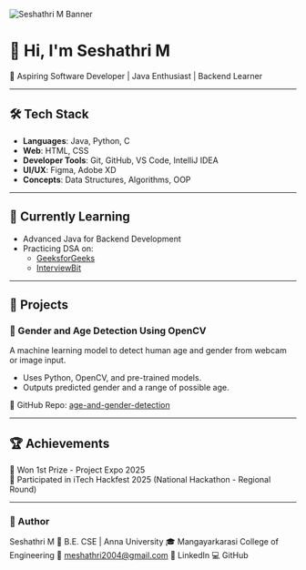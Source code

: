 ![Seshathri M Banner](C:/Users/msesh/OneDrive/Pictures/seshathri-banner.png)

# 👋 Hi, I'm Seshathri M

🎯 Aspiring Software Developer | Java Enthusiast | Backend Learner

---

## 🛠️ Tech Stack

- **Languages**: Java, Python, C  
- **Web**: HTML, CSS  
- **Developer Tools**: Git, GitHub, VS Code, IntelliJ IDEA  
- **UI/UX**: Figma, Adobe XD  
- **Concepts**: Data Structures, Algorithms, OOP  

---

## 🌱 Currently Learning

- Advanced Java for Backend Development
- Practicing DSA on:
  - [GeeksforGeeks](https://auth.geeksforgeeks.org/user/seshathri044)
  - [InterviewBit](https://www.interviewbit.com/profile/seshathri044)

---

## 📂 Projects

### 🎯 Gender and Age Detection Using OpenCV

A machine learning model to detect human age and gender from webcam or image input.

- Uses Python, OpenCV, and pre-trained models.
- Outputs predicted gender and a range of possible age.

📎 GitHub Repo: [age-and-gender-detection](https://github.com/seshathri044/age-and-gender-detection)

---
## 🏆 Achievements

🥇 Won 1st Prize - Project Expo 2025  
🧠 Participated in iTech Hackfest 2025 (National Hackathon - Regional Round) 

---
### 👤 Author
Seshathri M
📍 B.E. CSE | Anna University
🎓 Mangayarkarasi College of Engineering
📧 meshathri2004@gmail.com
🔗 LinkedIn
💻 GitHub
